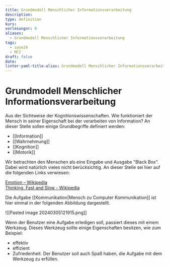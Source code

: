 ```yaml
---
title: Grundmodell Menschlicher Informationsverarbeitung
description: 
type: definition
kurs: 
vorlesungnr: 0
aliases:
  - Grundmodell Menschlicher Informationsverarbeitung
tags:
  - sose24
  - MCI
draft: false
date: 
linter-yaml-title-alias: Grundmodell Menschlicher Informationsverarbeitung
---
```


# Grundmodell Menschlicher Informationsverarbeitung
Aus der Sichtweise der Kognitionswissenschaften. Wie funktioniert der Mensch in seiner Eigenschaft bei der verarbeiten von Information? An dieser Stelle sollen einige Grundbegriffe definiert werden:

- [[Information]]
- [[Wahrnehmung]]
- [[Kognition]]
- [[Motorik]]

Wir betrachten den Menschen als eine Eingabe und Ausgabe "Black Box". Dabei wird natürlich vieles nicht berücksichtig. An dieser Stelle sei hier auf die folgenden Links verwiesen:

[Emotion – Wikipedia](https://de.wikipedia.org/wiki/Emotion)  
[Thinking, Fast and Slow - Wikipedia](https://en.wikipedia.org/wiki/Thinking,_Fast_and_Slow)

Die Aufgabe [[Kommunikation|Mensch zu Computer Kommunikation]] ist hier einmal in der folgenden Abbildung dargestellt.

![[Pasted image 20240305121915.png]]

Wenn der Benutzer eine Aufgabe erledigen soll, passiert dieses mit einem Werkzeug. Dieses Werkzeug sollte einige Eigenschaften besitzen, wie zum Beispiel:

- effektiv
- effizient
- Zufriedenheit. Der Benutzer soll auch Spaß haben, die Aufgabe mit dem Werkzeug zu erfüllen.